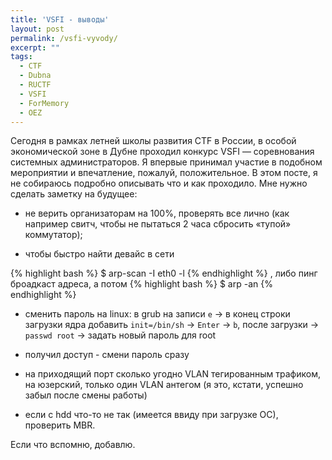```yaml
---
title: 'VSFI - выводы'
layout: post
permalink: /vsfi-vyvody/
excerpt: ""
tags:
  - CTF
  - Dubna
  - RUCTF
  - VSFI
  - ForMemory
  - OEZ
---
```

Сегодня в рамках летней школы развития CTF в России, в особой экономической зоне в Дубне проходил конкурс VSFI &#8212; соревнования системных администраторов. Я впервые принимал участие в подобном мероприятии и впечатление, пожалуй, положительное. В этом посте, я не собираюсь подробно описывать что и как проходило. Мне нужно сделать заметку на будущее:


* не верить организаторам на 100%, проверять все лично (как например свитч, чтобы не пытаться 2 часа сбросить &#171;тупой&#187; коммутатор);

* чтобы быстро найти девайс в сети

{% highlight bash %}
$ arp-scan -I eth0 -l
{% endhighlight %}
, либо пинг броадкаст адреса, а потом
{% highlight bash %}
$ arp -an
{% endhighlight %}

* сменить пароль на linux:
в grub на записи `e` -> в конец строки загрузки ядра добавить `init=/bin/sh` -> `Enter` -> `b`, после загрузки -> `passwd root` -> задать новый пароль для root

* получил доступ - смени пароль сразу

* на приходящий порт сколько угодно VLAN тегированным трафиком, на юзерский, только один VLAN антегом (я это, кстати, успешно забыл после смены работы)

* если с hdd что-то не так (имеется ввиду при загрузке ОС), проверить MBR.

Если что вспомню, добавлю.
